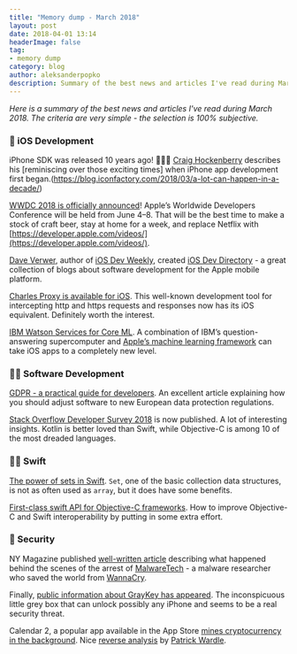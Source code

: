 ```yaml
---
title: "Memory dump - March 2018"
layout: post
date: 2018-04-01 13:14
headerImage: false
tag:
- memory dump
category: blog
author: aleksanderpopko
description: Summary of the best news and articles I've read during March 2018.
---
```

*Here is a summary of the best news and articles I've read during
March 2018\. The criteria are very simple - the selection is 100%
subjective.*

### 📱 iOS Development

iPhone SDK was released 10 years ago! 🎉🎉🎉 [Craig Hockenberry](https://twitter.com/chockenberry) describes his [reminiscing over those exciting times] when iPhone app development first began.(https://blog.iconfactory.com/2018/03/a-lot-can-happen-in-a-decade/)

[WWDC 2018 is officially announced](https://developer.apple.com/wwdc/)! Apple’s Worldwide Developers Conference will be held from June 4–8. That will be the best time to make a stock of craft beer, stay at home for a week, and replace Netflix with [https://developer.apple.com/videos/](https://developer.apple.com/videos/).

[Dave Verwer](https://twitter.com/daveverwer), author of [iOS Dev Weekly](https://iosdevweekly.com/), created [iOS Dev Directory](https://iosdevdirectory.com/) - a great collection of blogs about software development for the Apple mobile platform.

[Charles Proxy is available for iOS](https://www.charlesproxy.com/ios/). This well-known development tool for intercepting http and https requests and responses now has its iOS equivalent. Definitely worth the interest.

[IBM Watson Services for Core ML](https://developer.apple.com/ibm/). A combination of IBM’s question-answering supercomputer and [Apple’s machine learning framework](https://developer.apple.com/documentation/coreml) can take iOS apps to a completely new level.

### 👨‍💻 Software Development

[GDPR - a practical guide for developers](https://techblog.bozho.net/gdpr-practical-guide-developers/). An excellent article explaining how you should adjust software to new European data protection regulations.

[Stack Overflow Developer Survey 2018](https://insights.stackoverflow.com/survey/2018) is now published. A lot of interesting insights. Kotlin is better loved than Swift, while Objective-C is among 10 of the most dreaded languages.

### 👩‍💻 Swift

[The power of sets in Swift](https://www.swiftbysundell.com/posts/the-power-of-sets-in-swift). `Set`, one of the basic collection data structures, is not as often used as `array`, but it does have some benefits.

[First-class swift API for Objective-C frameworks](https://pspdfkit.com/blog/2018/first-class-swift-api-for-objective-c-frameworks/). How to improve Objective-C and Swift interoperability by putting in some extra effort.

### 🔐 Security

NY Magazine published [well-written article](https://nymag.com/selectall/2018/03/marcus-hutchins-hacker.html) describing what happened behind the scenes of the arrest of [MalwareTech](https://twitter.com/MalwareTechBlog) - a malware researcher who saved the world from [WannaCry](https://en.wikipedia.org/wiki/WannaCry_ransomware_attack).

Finally, [public information about GrayKey has appeared](https://blog.malwarebytes.com/security-world/2018/03/graykey-iphone-unlocker-poses-serious-security-concerns/). The inconspicuous little grey box that can unlock possibly any iPhone and seems to be a real security threat.

Calendar 2, a popular app available in the App Store [mines cryptocurrency in the background](https://arstechnica.com/information-technology/2018/03/theres-a-currency-miner-in-the-mac-app-store-and-apple-seems-ok-with-it/). Nice [reverse analysis](https://objective-see.com/blog/blog_0x2B.html) by [Patrick Wardle](https://twitter.com/patrickwardle).
